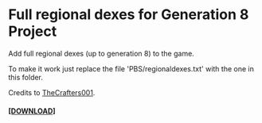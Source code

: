 # Full regional dexes for Generation 8 Project
Add full regional dexes (up to generation 8) to the game.

To make it work just replace the file 'PBS/regionaldexes.txt' with the one in this folder.

Credits to [TheCrafters001](https://reliccastle.com/resources/762/).

#### [[DOWNLOAD]](https://minhaskamal.github.io/DownGit/#/home?url=https://github.com/MickTK/Essentials-Plugins/tree/main/Full%20regional%20dexes%20for%20Generation%208%20Project&fileName=FullregionaldexesforGeneration8Project&rootDirectory=true)
